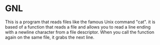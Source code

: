 # GNL
This is a program that reads files like the famous Unix command "cat". 
it is based of a function that reads a file and allows you to read a line ending with a newline character from a file descriptor. When you call the function again on the same file, it grabs the next line.
